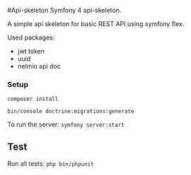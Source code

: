 #Api-skeleton
Symfony 4 api-skeleton.

A simple api skeleton for basic REST API using symfony flex.

Used packages:
- jwt token
- uuid
- nelmio api doc

### Setup
 
`composer install`

`bin/console doctrine:migrations:generate`

To run the server: `symfony server:start`

## Test 

Run all tests: `php bin/phpunit`